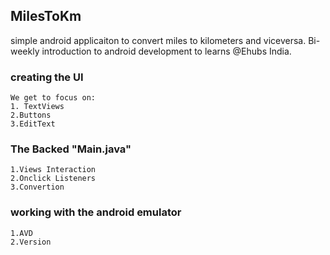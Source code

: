 ## MilesToKm

simple android applicaiton to convert miles to kilometers and viceversa. Bi-weekly introduction to android development to learns @Ehubs India.

### creating the UI
    We get to focus on:
    1. TextViews
    2.Buttons
    3.EditText
    
### The Backed "Main.java"
    1.Views Interaction
    2.Onclick Listeners
    3.Convertion

### working with the android emulator
    1.AVD
    2.Version
    
